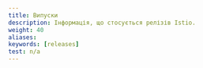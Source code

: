 ```yaml
---
title: Випуски
description: Інформація, що стосується релізів Istio.
weight: 40
aliases:
keywords: [releases]
test: n/a
---
```


